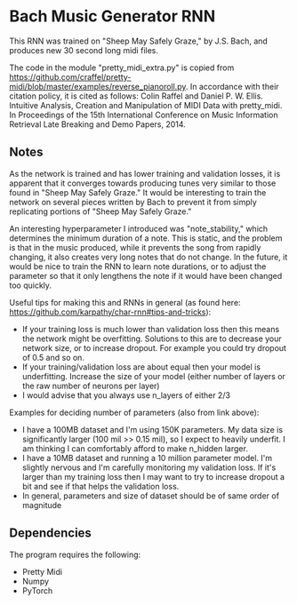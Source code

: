 # Bach Music Generator RNN
This RNN was trained on "Sheep May Safely Graze," by J.S. Bach, and produces new 30 second long midi files.

The code in the module "pretty_midi_extra.py" is copied from https://github.com/craffel/pretty-midi/blob/master/examples/reverse_pianoroll.py. In accordance with their citation policy, it is cited as follows: Colin Raffel and Daniel P. W. Ellis. Intuitive Analysis, Creation and Manipulation of MIDI Data with pretty_midi. In Proceedings of the 15th International Conference on Music Information Retrieval Late Breaking and Demo Papers, 2014.

## Notes
As the network is trained and has lower training and validation losses, it is apparent that it converges towards producing tunes very similar to those found in "Sheep May Safely Graze." It would be interesting to train the network on several pieces written by Bach to prevent it from simply replicating portions of "Sheep May Safely Graze."

An interesting hyperparameter I introduced was "note_stability," which determines the minimum duration of a note. This is static, and the problem is that in the music produced, while it prevents the song from rapidly changing, it also creates very long notes that do not change. In the future, it would be nice to train the RNN to learn note durations, or to adjust the parameter so that it only lengthens the note if it would have been changed too quickly. 

Useful tips for making this and RNNs in general (as found here: https://github.com/karpathy/char-rnn#tips-and-tricks):
* If your training loss is much lower than validation loss then this means the network might be overfitting. Solutions to this are to decrease your network size, or to increase dropout. For example you could try dropout of 0.5 and so on.
* If your training/validation loss are about equal then your model is underfitting. Increase the size of your model (either number of layers or the raw number of neurons per layer)
* I would advise that you always use n_layers of either 2/3

Examples for deciding number of parameters (also from link above):
* I have a 100MB dataset and I'm using 150K parameters. My data size is significantly larger (100 mil >> 0.15 mil), so I expect to heavily underfit. I am thinking I can comfortably afford to make n_hidden larger.
* I have a 10MB dataset and running a 10 million parameter model. I'm slightly nervous and I'm carefully monitoring my validation loss. If it's larger than my training loss then I may want to try to increase dropout a bit and see if that helps the validation loss.
* In general, parameters and size of dataset should be of same order of magnitude 

## Dependencies
The program requires the following:
* Pretty Midi
* Numpy
* PyTorch
